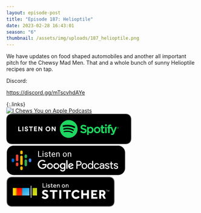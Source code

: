 ```yaml
---
layout: episode-post
title: "Episode 187: Helioptile"
date: 2023-02-28 16:43:01
season: "6"
thumbnail: /assets/img/uploads/187_helioptile.png
---
```

We have updates on food shaped automobiles and another all important pitch for the Chewsy Mad Men. That and a whole bunch of sunny Helioptile recipes are on tap.

Discord:

<https://discord.gg/mTscvhdAYe>

{:.links}  
[![I Chews You on Apple Podcasts](https://linkmaker.itunes.apple.com/en-us/badge-lrg.svg?releaseDate=2019-04-16T00:00:00Z&kind=podcast&bubble=podcasts)](https://podcasts.apple.com/us/podcast/187-helioptile/id1455409177?i=1000602106095)  [![I Chews You on Spotify](/assets/img/uploads/spotify-badge-button.svg)](https://open.spotify.com/episode/4lXUV2y4qHRl8vjjAH79zQ?si=7i8HsfQNSrCwG7DMwjL8aQ)  [![I Chews You on Google Podcasts](/assets/img/uploads/google-podcasts-badge-button.svg)](https://podcasts.google.com/feed/aHR0cHM6Ly9mZWVkcy5saWJzeW4uY29tLzE2ODgyMS9yc3M/episode/YzIzZDI3ZTItODYyMy00MTkxLTlmMjEtMDQ4ODJjZDE1Yjg1?sa=X&ved=0CAUQkfYCahgKEwj4kY-p2Nz-AhUAAAAAHQAAAAAQ7Ag)  [![I Chews You on Stitcher](/assets/img/uploads/stitcher-badge-button.svg)](https://www.stitcher.com/show/i-chews-you/episode/187-helioptile-300029895)